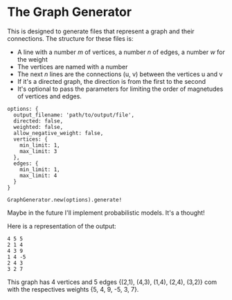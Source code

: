 # The Graph Generator

This is designed to generate files that represent a graph and their connections. The structure for these files is:

- A line with a number *m* of vertices, a number *n* of edges, a number *w* for the weight
- The vertices are named with a number
- The next *n* lines are the connections (u, v) between the vertices u and v
- If it's a directed graph, the direction is from the first to the second
- It's optional to pass the parameters for limiting the order of magnetudes of vertices and edges.

```
options: {
  output_filename: 'path/to/output/file',
  directed: false,
  weighted: false,
  allow_negative_weight: false,
  vertices: {
    min_limit: 1,
    max_limit: 3
  },
  edges: {
    min_limit: 1,
    max_limit: 4
  }
}

GraphGenerator.new(options).generate!
```

Maybe in the future I'll implement probabilistic models. It's a thought!

Here is a representation of the output:

```
4 5 5
2 1 4
4 3 9
1 4 -5
2 4 3
3 2 7
```

This graph has 4 vertices and 5 edges {(2,1), (4,3), (1,4), (2,4), (3,2)} com with the respectives weights {5, 4, 9, -5, 3, 7}.
